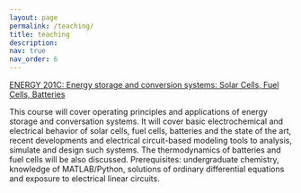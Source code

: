 ```yaml
---
layout: page
permalink: /teaching/
title: teaching
description: 
nav: true
nav_order: 6
---
```


<a href="https://explorecourses.stanford.edu/search?view=catalog&filter-coursestatus-Active=on&page=0&catalog=&academicYear=&q=ENERGY201c&collapse="> ENERGY 201C: Energy storage and conversion systems: Solar Cells, Fuel Cells, Batteries </a> 

This course will cover operating principles and applications of energy storage and conversation systems. It will cover basic electrochemical and electrical behavior of solar cells, fuel cells, batteries and the state of the art, recent developments and electrical circuit-based modeling tools to analysis, simulate and design such systems. The thermodynamics of batteries and fuel cells will be also discussed. Prerequisites: undergraduate chemistry, knowledge of MATLAB/Python, solutions of ordinary differential equations and exposure to electrical linear circuits.
